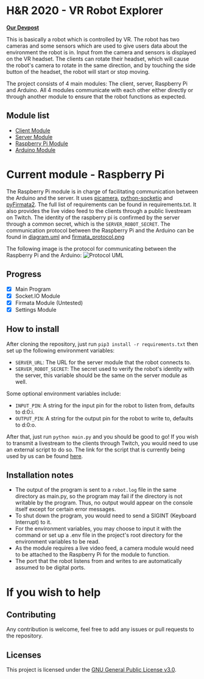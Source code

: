 # H&R 2020 - VR Robot Explorer
 **[Our Devpost](https://devpost.com/software/hnr2020-vr-robot)**

This is basically a robot which is controlled by VR. The robot has two cameras and some sensors which are used to give users data about the environment the robot is in. Input from the camera and sensors is displayed on the VR headset. The clients can rotate their headset, which will cause the robot's camera to rotate in the same direction, and by touching the side button of the headset, the robot will start or stop moving.

The project consists of 4 main modules: The client, server, Raspberry Pi and Arduino. All 4 modules communicate with each other either directly or through another module to ensure that the robot functions as expected.

## Module list
 - [Client Module](https://github.com/team-unununium/HnR-2020-VR-Client)
 - [Server Module](https://github.com/team-unununium/HnR-2020-VR-Server)
 - [Raspberry Pi Module](https://github.com/team-unununium/HnR-2020-VR-Pi)
 - [Arduino Module](https://github.com/team-unununium/HnR-2020-VR-Arduino)

# Current module - Raspberry Pi
The Raspberry Pi module is in charge of facilitating communication between the Arduino and the server. It uses [picamera](https://picamera.readthedocs.io/), [python-socketio](https://python-socketio.readthedocs.io/) and [pyFirmata2](https://github.com/berndporr/pyFirmata2). The full list of requirements can be found in requirements.txt. It also provides the live video feed to the clients through a public livestream on Twitch. The identity of the raspberry pi is confirmed by the server through a common secret, which is the `SERVER_ROBOT_SECRET`. The communication protocol between the Raspberry Pi and the Arduino can be found in [diagram.uml](https://github.com/team-unununium/HnR-2020-VR-Pi/blob/master/diagram.uml) and [firmata_protocol.png](https://github.com/team-unununium/HnR-2020-VR-Pi/blob/master/firmata_protocol.png) 

The following image is the protocol for communicating between the Raspberry Pi and the Arduino:
![Protocol UML](https://plantuml.pcchin.com/svg/jP91ImCn48Nl-HNFWxKhjJ-Wi691H3neQVKcGknEky5i9cpIIX7zxKwsMwpRNZnuMZPvxyqta_6wZcPkl7OHuxfO6SVAxvrDZ5AE8u7NLEyK0paUOMmjvbnLsXK1kYO44eCE2COjhVnkgbUs0Gkk4JnHWHv81ubQm5JUKYLw7GqxfV8SivZAkYNoN4qCBYvtrKOuGV-MhELi3oKHF9OaNxmR8NaZyWXwanBA94RaPnT5qSPWvQAnC14r1Sy2hNOtKYl5_PHfUCW58R_MKHz1ka9V10KgWfRggKve3E4CXLYoRhWOcYYPc20EK6e1ZMPPnWFf1svMadatUxXlil3PLVJQi8Ln9fHK_29-ycAYnDnndQBVtgKdAVwPPigl75kOS6I2N-SomlJcg7Wj49aQ3eSpakLBXErYoT61BzdO_z7rWlwKjzksxSAuRUzPLtcatuxYeDzl "Protocol for Pi-Arduino communication")

## Progress
- [x] Main Program
- [x] Socket.IO Module
- [x] Firmata Module (Untested)
- [x] Settings Module

## How to install
After cloning the repository, just run  `pip3 install -r requirements.txt` then set up the following environment variables:
- `SERVER_URL`: The URL for the server module that the robot connects to.
- `SERVER_ROBOT_SECRET`: The secret used to verify the robot's identity with the server, this variable should be the same on the server module as well.

Some optional environment variables include:
- `INPUT_PIN`: A string for the input pin for the robot to listen from, defaults to d:0:i.
- `OUTPUT_PIN`: A string for the output pin for the robot to write to, defaults to d:0:o.

After that, just run `python main.py` and you should be good to go!
If you wish to transmit a livestream to the clients through Twitch, you would need to use an external script to do so. The link for the script that is currently being used by us can be found [here](https://gist.githubusercontent.com/russfeld/0878b1f8eaf7409136b9125ce5e1458f/raw/62824c1021f816a13046f1aba7722b8ac519c28d/picam-stream.sh).

## Installation notes
- The output of the program is sent to a `robot.log` file in the same directory as main.py, so the program may fail if the directory is not writable by the program. Thus, no output would appear on the console itself except for certain error messages.
- To shut down the program, you would need to send a SIGINT (Keyboard Interrupt) to it.
- For the environment variables, you may choose to input it with the command or set up a .env file in the project's root directory for the environment variables to be read. 
- As the module requires a live video feed, a camera module would need to be attached to the Raspberry Pi for the module to function.
- The port that the robot listens from and writes to are automatically assumed to be digital ports.

# If you wish to help

## Contributing
Any contribution is welcome, feel free to add any issues or pull requests to the repository.

## Licenses
This project is licensed under the [GNU General Public License v3.0](https://www.gnu.org/licenses/gpl-3.0.en.html).
